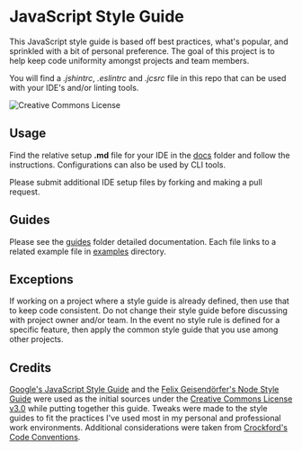 # JavaScript Style Guide

This JavaScript style guide is based off best practices, what's popular, and
sprinkled with a bit of personal preference. The goal of this project is to
help keep code uniformity amongst projects and team members.

You will find  a *.jshintrc*, *.eslintrc* and *.jcsrc* file in this repo that
can be used with your IDE's and/or linting tools.

![Creative Commons License](http://i.creativecommons.org/l/by-sa/3.0/88x31.png)

## Usage

Find the relative setup **.md** file for your IDE in the [docs](docs/) folder
and follow the instructions. Configurations can also be used by CLI tools.

Please submit additional IDE setup files by forking and making a pull request.

## Guides

Please see the [guides](guides/) folder detailed documentation. Each file links
to a related example file in [examples](examples/) directory.

## Exceptions

If working on a project where a style guide is already defined, then use that
to keep code consistent. Do not change their style guide before discussing with
project owner and/or team. In the event no style rule is defined for a specific
feature, then apply the common style guide that you use among other projects.

## Credits

[Google's JavaScript Style Guide] and the [Felix Geisendörfer's Node Style Guide]
were used as the initial sources under the [Creative Commons License v3.0] while
putting together this guide. Tweaks were made to the style guides to fit the
practices I've used most in my personal and professional work environments.
Additional considerations were taken from [Crockford's Code Conventions].

[Felix Geisendörfer's Node Style Guide]: https://github.com/felixge/node-style-guide
[Google's JavaScript Style Guide]: http://google-styleguide.googlecode.com/svn/trunk/javascriptguide.xml
[Creative Commons License v3.0]: http://creativecommons.org/licenses/by/3.0/
[Crockford's Code Conventions]: http://javascript.crockford.com/code.html

